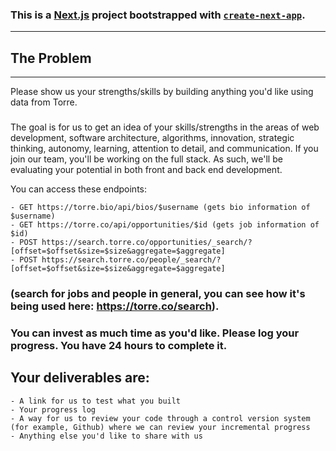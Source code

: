 ### This is a [Next.js](https://nextjs.org/) project bootstrapped with [`create-next-app`](https://github.com/vercel/next.js/tree/canary/packages/create-next-app).

---

## The Problem

---

Please show us your strengths/skills by building anything you'd like using data from Torre.

###

The goal is for us to get an idea of your skills/strengths in the areas of web development, software architecture, algorithms, innovation, strategic thinking, autonomy, learning, attention to detail, and communication. If you join our team, you'll be working on the full stack. As such, we'll be evaluating your potential in both front and back end development.

You can access these endpoints:

```
- GET https://torre.bio/api/bios/$username (gets bio information of $username)
- GET https://torre.co/api/opportunities/$id (gets job information of $id)
- POST https://search.torre.co/opportunities/_search/?[offset=$offset&size=$size&aggregate=$aggregate]
- POST https://search.torre.co/people/_search/?[offset=$offset&size=$size&aggregate=$aggregate]
```

### (search for jobs and people in general, you can see how it's being used here: https://torre.co/search).

### You can invest as much time as you'd like. Please log your progress. You have 24 hours to complete it.

## Your deliverables are:

```
- A link for us to test what you built
- Your progress log
- A way for us to review your code through a control version system (for example, Github) where we can review your incremental progress
- Anything else you'd like to share with us
```

